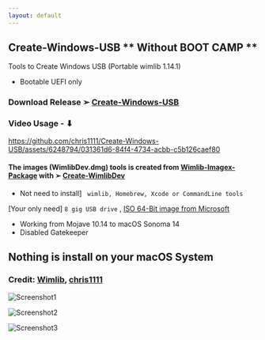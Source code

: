 ```yaml
---
layout: default
---
```


## Create-Windows-USB  ** Without BOOT CAMP **
Tools to Create Windows USB (Portable wimlib 1.14.1) 
- Bootable UEFI only

### Download  Release ➢ [Create-Windows-USB](https://github.com/chris1111/Create-Windows-USB/releases/V1)

### Video Usage - ⬇︎
https://github.com/chris1111/Create-Windows-USB/assets/6248794/031361d6-84f4-4734-acbb-c5b126caef80

#### The images (WimlibDev.dmg) tools is created from [Wimlib-Imagex-Package](https://github.com/chris1111/Wimlib-Imagex-Package) with ➢ [Create-WimlibDev](https://github.com/chris1111/Create-WimlibDev)
- Not need to install] ` wimlib, Homebrew, Xcode or CommandLine tools`

[Your only need] `8 gig USB drive` , [ISO 64-Bit image from Microsoft](https://www.microsoft.com/fr-ca/software-download/windows11)

- Working from Mojave 10.14 to macOS Sonoma 14
- Disabled Gatekeeper

## Nothing is install on your macOS System

### Credit: [Wimlib](https://wimlib.net/), [chris1111](https://github.com/chris1111)

![Screenshot1](https://github.com/chris1111/Create-Windows-USB/assets/6248794/c198aa02-3ea6-4378-ad4f-b505e7b36ef9)

![Screenshot2](https://github.com/chris1111/Create-Windows-USB/assets/6248794/8db2a62e-cdf7-48c4-89bc-39c0467eedaa)

![Screenshot3](https://github.com/chris1111/Create-Windows-USB/assets/6248794/95c70219-2f33-47d9-b087-3788c9061114)

